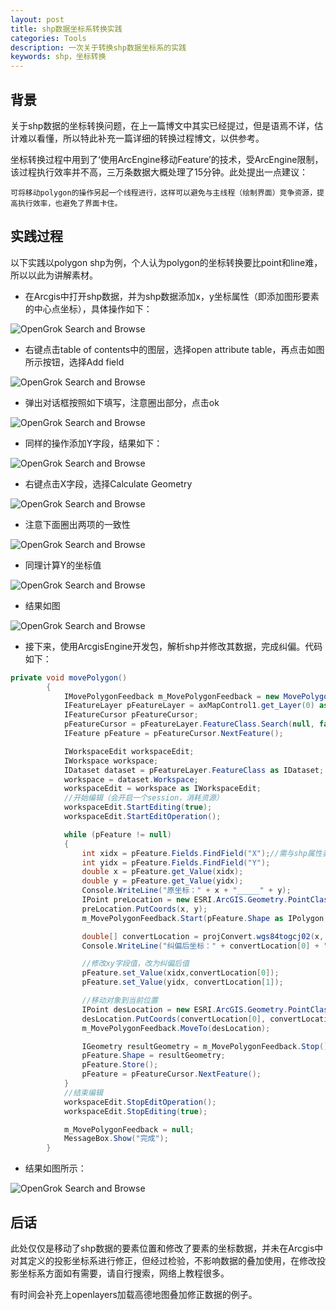 ```yaml
---
layout: post
title: shp数据坐标系转换实践
categories: Tools
description: 一次关于转换shp数据坐标系的实践
keywords: shp，坐标转换
---
```


## 背景
关于shp数据的坐标转换问题，在上一篇博文中其实已经提过，但是语焉不详，估计难以看懂，所以特此补充一篇详细的转换过程博文，以供参考。

坐标转换过程中用到了‘使用ArcEngine移动Feature’的技术，受ArcEngine限制，该过程执行效率并不高，三万条数据大概处理了15分钟。此处提出一点建议：

`可将移动polygon的操作另起一个线程进行，这样可以避免与主线程（绘制界面）竞争资源，提高执行效率，也避免了界面卡住。`

## 实践过程
以下实践以polygon shp为例，个人认为polygon的坐标转换要比point和line难，所以以此为讲解素材。

* 在Arcgis中打开shp数据，并为shp数据添加x，y坐标属性（即添加图形要素的中心点坐标），具体操作如下：

![OpenGrok Search and Browse](/images/posts/tools/convert-shp-to-gcj02/1.png)

* 右键点击table of contents中的图层，选择open attribute table，再点击如图所示按钮，选择Add field

![OpenGrok Search and Browse](/images/posts/tools/convert-shp-to-gcj02/2.png)

* 弹出对话框按照如下填写，注意圈出部分，点击ok

![OpenGrok Search and Browse](/images/posts/tools/convert-shp-to-gcj02/3.png)

* 同样的操作添加Y字段，结果如下：

![OpenGrok Search and Browse](/images/posts/tools/convert-shp-to-gcj02/4.png)

* 右键点击X字段，选择Calculate Geometry

![OpenGrok Search and Browse](/images/posts/tools/convert-shp-to-gcj02/5.png)

* 注意下面圈出两项的一致性

![OpenGrok Search and Browse](/images/posts/tools/convert-shp-to-gcj02/6.png)

* 同理计算Y的坐标值

![OpenGrok Search and Browse](/images/posts/tools/convert-shp-to-gcj02/7.png)

* 结果如图

![OpenGrok Search and Browse](/images/posts/tools/convert-shp-to-gcj02/8.png)

* 接下来，使用ArcgisEngine开发包，解析shp并修改其数据，完成纠偏。代码如下：

```csharp
private void movePolygon()
        {
            IMovePolygonFeedback m_MovePolygonFeedback = new MovePolygonFeedbackClass();
            IFeatureLayer pFeatureLayer = axMapControl1.get_Layer(0) as IFeatureLayer;
            IFeatureCursor pFeatureCursor;
            pFeatureCursor = pFeatureLayer.FeatureClass.Search(null, false);
            IFeature pFeature = pFeatureCursor.NextFeature();

            IWorkspaceEdit workspaceEdit;
            IWorkspace workspace;
            IDataset dataset = pFeatureLayer.FeatureClass as IDataset;
            workspace = dataset.Workspace;
            workspaceEdit = workspace as IWorkspaceEdit;
            //开始编辑（会开启一个session，消耗资源）
            workspaceEdit.StartEditing(true);
            workspaceEdit.StartEditOperation();

            while (pFeature != null)
            {
                int xidx = pFeature.Fields.FindField("X");//需与shp属性表中的字段对应起来
                int yidx = pFeature.Fields.FindField("Y");
                double x = pFeature.get_Value(xidx);
                double y = pFeature.get_Value(yidx);
                Console.WriteLine("原坐标：" + x + "_____" + y);
                IPoint preLocation = new ESRI.ArcGIS.Geometry.PointClass();
                preLocation.PutCoords(x, y);
                m_MovePolygonFeedback.Start(pFeature.Shape as IPolygon, preLocation);

                double[] convertLocation = projConvert.wgs84togcj02(x, y);
                Console.WriteLine("纠偏后坐标：" + convertLocation[0] + "_____" + convertLocation[1]);

                //修改xy字段值，改为纠偏后值
                pFeature.set_Value(xidx,convertLocation[0]);
                pFeature.set_Value(yidx, convertLocation[1]);

                //移动对象到当前位置
                IPoint desLocation = new ESRI.ArcGIS.Geometry.PointClass();
                desLocation.PutCoords(convertLocation[0], convertLocation[1]);
                m_MovePolygonFeedback.MoveTo(desLocation);

                IGeometry resultGeometry = m_MovePolygonFeedback.Stop() as IGeometry;
                pFeature.Shape = resultGeometry;
                pFeature.Store();
                pFeature = pFeatureCursor.NextFeature();
            }
            //结束编辑
            workspaceEdit.StopEditOperation();
            workspaceEdit.StopEditing(true);

            m_MovePolygonFeedback = null;
            MessageBox.Show("完成");   
        }
```

* 结果如图所示：

![OpenGrok Search and Browse](/images/posts/tools/wgs84-correct-to-gcj02-1.png)

## 后话
此处仅仅是移动了shp数据的要素位置和修改了要素的坐标数据，并未在Arcgis中对其定义的投影坐标系进行修正，但经过检验，不影响数据的叠加使用，在修改投影坐标系方面如有需要，请自行搜索，网络上教程很多。

有时间会补充上openlayers加载高德地图叠加修正数据的例子。
